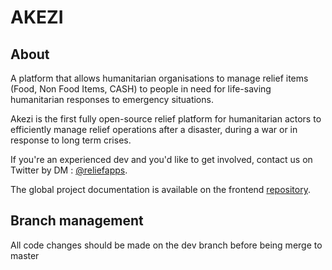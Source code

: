 AKEZI
==============

## About

A platform that allows humanitarian organisations to manage relief items (Food, Non Food Items, CASH) to people in need for life-saving humanitarian responses to emergency situations.

Akezi is the first fully open-source relief platform for humanitarian actors to efficiently manage relief operations after a disaster, during a war or in response to long term crises. 

If you're an experienced dev and you'd like to get involved, contact us on Twitter by DM :  [@reliefapps](https://twitter.com/Reliefapps).

The global project documentation is available on the frontend [repository](https://github.com/ReliefApplications/bms_front).

## Branch management

All code changes should be made on the dev branch before being merge to master
